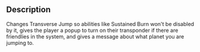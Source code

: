 ## Description

Changes Transverse Jump so abilities like Sustained Burn won't be disabled by it, gives the player a popup to turn on their transponder if there are friendlies in the system, and gives a message about what planet you are jumping to.